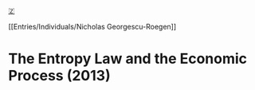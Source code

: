 [🇿](zotero://select/library/items/RKB22NNT)

[[Entries/Individuals/Nicholas Georgescu-Roegen]] 
# The Entropy Law and the Economic Process (2013)

